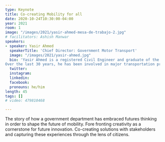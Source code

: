 ```yaml
---
type: Keynote
title: Co-creating Mobility for all
date: 2020-10-24T10:30:00-04:00
year: 2021
room: 1
image: "/images/2021/yasir-ahmed-mesa-de-trabajo-2.jpg"
# facilitators: Ashish Manwar
speakers:
- speaker: Yasir Ahmed
  speakerTitle: 'Chief Director: Government Motor Transport'
  image: "/images/2021/yasir-ahmed.jpg"
  bio: 'Yasir Ahmed is a registered Civil Engineer and graduate of the University of Cape Town.
Over the last 30 years, he has been involved in major transportation projects in both the public and private sectors. He currently holds the position as Chief Director of the Government Motor Transport(GMT) Trading Entity in the Western Cape’s Department of Transport and Public Works in South Africa. Over the last 18 months he has been driving a futures strategy at GMT that has pivoted the entity from being an efficient fleet management business to one that is wanting to shape the future of mobility.'
  twitter: 
  instagram: 
  linkedin: 
  facebook: 
  pronouns: he/him
length: 45
tags: []
# video: 479810468

---
```


The story of how a government department has embraced futures thinking in order to shape the future of mobility. Fore fronting creativity as a cornerstone for future innovation. Co-creating solutions with stakeholders and capturing these experiences through the lens of citizens.